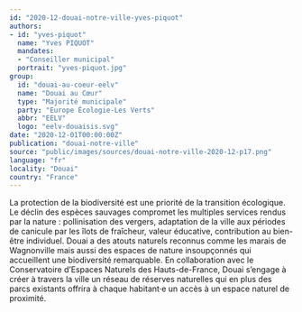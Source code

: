 ```yaml
---
id: "2020-12-douai-notre-ville-yves-piquot"
authors:
- id: "yves-piquot"
  name: "Yves PIQUOT"
  mandates: 
  - "Conseiller municipal"
  portrait: "yves-piquot.jpg"
group:
  id: "douai-au-coeur-eelv"
  name: "Douai au Cœur"
  type: "Majorité municipale"
  party: "Europe Écologie-Les Verts"
  abbr: "EELV"
  logo: "eelv-douaisis.svg"
date: "2020-12-01T00:00:00Z"
publication: "douai-notre-ville"
source: "public/images/sources/douai-notre-ville-2020-12-p17.png"
language: "fr"
locality: "Douai"
country: "France"
---
```


La protection de la biodiversité est une priorité de la transition écologique. Le déclin des espèces sauvages compromet les multiples services rendus par la nature : pollinisation des vergers, adaptation de la ville aux périodes de canicule par les îlots de fraîcheur, valeur éducative, contribution au bien-être individuel. Douai a des atouts naturels reconnus comme les marais de Wagnonville mais aussi des espaces de nature insoupçonnés qui accueillent une biodiversité remarquable. En collaboration avec le Conservatoire d’Espaces Naturels des Hauts-de-France, Douai s’engage à créer à travers la ville un réseau de réserves naturelles qui en plus des parcs existants offrira à chaque habitant·e un accès à un espace naturel de proximité.
